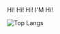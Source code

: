 Hi! Hi! Hi!
I'M Hi!

![Top Langs](https://github-readme-stats.vercel.app/api/top-langs/?username=DeitYzS&hide=TeX&layout=compact)



